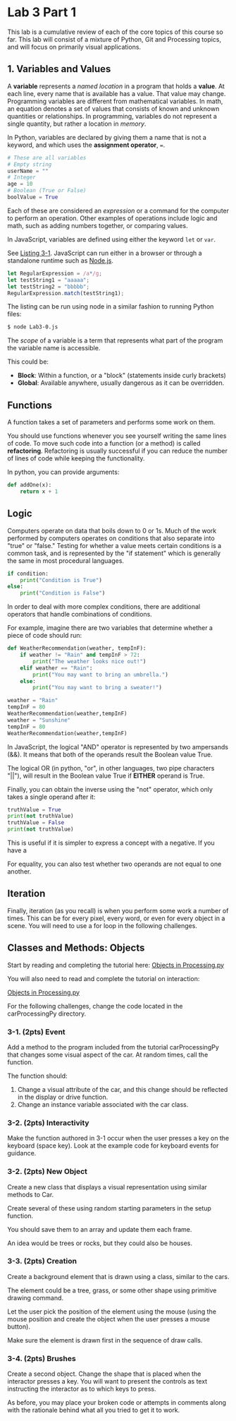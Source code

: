 # Lab 3 Part 1

This lab is a cumulative review of each of the core topics of this course so far. This lab will consist of a mixture of Python, Git and Processing topics, and will focus on primarily visual applications.

## 1. Variables and Values
A **variable** represents a *named location* in a program that holds a **value**. At each line, every name that is available has a value. That value may change. Programming variables are different from mathematical variables. In math, an equation denotes a set of values that consists of known and unknown quantities or relationships. In programming, variables do not represent a single quantity, but rather a location in *memory*.

In Python, variables are declared by giving them a name that is not a keyword, and which uses the **assignment operator**, ```=```.

``` python
# These are all variables
# Empty string
userName = ""
# Integer
age = 10
# Boolean (True or False)
boolValue = True
```

Each of these are considered an *expression* or a command for the computer to perform an operation. Other examples of operations include logic and math, such as adding numbers together, or comparing values. 

In JavaScript, variables are defined using either the keyword `let` or `var`. 

See [Listing 3-1](./Lab3-0.js). JavaScript can run either in a browser or through a standalone runtime such as [Node.js](https://nodejs.org/en/). 

```JavaScript
let RegularExpression = /a*/g;
let testString1 = "aaaaa";
let testString2 = "bbbbb";
RegularExpression.match(testString1);
```

The listing can be run using node in a similar fashion to running Python files:

```bash
$ node Lab3-0.js
```

The *scope* of a variable is a term that represents what part of the program the variable name is accessible. 

This could be:
* **Block**: Within a function, or a "block" (statements inside curly brackets)  
* **Global**: Available anywhere, usually dangerous as it can be overridden.

## Functions

A function takes a set of parameters and performs some work on them. 

You should use functions whenever you see yourself writing the same lines of code. To move such code into a function (or a method) is called **refactoring**. Refactoring is usually successful if you can reduce the number of lines of code while keeping the functionality. 

In python, you can provide arguments:

```python
def addOne(x):
    return x + 1
```

## Logic

Computers operate on data that boils down to 0 or 1s. Much of the work performed by computers operates on conditions that also separate into "true" or "false." Testing for whether a value meets certain conditions is a common task, and is represented by the "if statement" which is generally the same in most procedural languages.

``` Python
if condition:
    print("Condition is True")
else:
    print("Condition is False")
```

In order to deal with more complex conditions, there are additional operators that handle combinations of conditions.

For example, imagine there are two variables that determine whether a piece of code should run:

```python
def WeatherRecommendation(weather, tempInF):
    if weather != "Rain" and tempInF > 72:
        print("The weather looks nice out!")
    elif weather == "Rain":
        print("You may want to bring an umbrella.")
    else:
        print("You may want to bring a sweater!")

weather = "Rain"
tempInF = 80
WeatherRecommendation(weather,tempInF)
weather = "Sunshine"
tempInF = 80
WeatherRecommendation(weather,tempInF)
```

In JavaScript, the logical "AND" operator is represented by two ampersands (&&). It means that both of the operands result the Boolean value True.

The logical OR (in python, "or", in other languages, two pipe characters "||"), will result in the Boolean value True if **EITHER** operand is True.

Finally, you can obtain the inverse using the "not" operator, which only takes a single operand after it:

```python
truthValue = True
print(not truthValue)
truthValue = False
print(not truthValue)
```

This is useful if it is simpler to express a concept with a negative. If you have a 

For equality, you can also test whether two operands are not equal to one another. 

## Iteration

Finally, iteration (as you recall) is when you perform some work a number of times. This can be for every pixel, every word, or even for every object in a scene. You will need to use a for loop in the following challenges.

## Classes and Methods: Objects

Start by reading and completing the tutorial here:
[Objects in Processing.py](https://py.processing.org/tutorials/objects/)

You will also need to read and complete the tutorial on interaction:

[Objects in Processing.py](https://py.processing.org/tutorials/interactivity/)

For the following challenges, change the code located in the carProcessingPy directory.

### **3-1.** (2pts) Event
Add a method to the program included from the tutorial carProcessingPy that changes some visual aspect of the car. At random times, call the function. 

The function should:
1. Change a visual attribute of the car, and this change should be reflected in the display or drive function.
2. Change an instance variable associated with the car class.

### **3-2.** (2pts) Interactivity
Make the function authored in 3-1 occur when the user presses a key on the keyboard (space key). Look at the example code for keyboard events for guidance.

### **3-2.** (2pts) New Object
Create a new class that displays a visual representation using similar methods to Car. 

Create several of these using random starting parameters in the setup function. 

You should save them to an array and update them each frame. 

An idea would be trees or rocks, but they could also be houses.

### **3-3.** (2pts) Creation

Create a background element that is drawn using a class, similar to the cars. 

The element could be a tree, grass, or some other shape using primitive drawing command. 

Let the user pick the position of the element using the mouse (using the mouse position and create the object when the user presses a mouse button). 

Make sure the element is drawn first in the sequence of draw calls. 

### **3-4.** (2pts) Brushes

Create a second object. Change the shape that is placed when the interactor presses a key. You will want to present the controls as text instructing the interactor as to which keys to press.

As before, you may place your broken code or attempts in comments along with the rationale behind what all you tried to get it to work. 